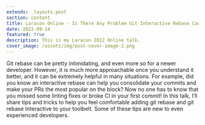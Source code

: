 ```yaml
---
extends: _layouts.post
section: content
title: Laracon Online - Is There Any Problem Git Interactive Rebase Can’t Solve?
date: 2022-09-14
featured: true
description: This is my Laracon 2022 Online talk.
cover_image: /assets/img/post-cover-image-2.png
---
```


Git rebase can be pretty intimidating, and even more so for a newer developer. However, it is much more approachable once you understand it better, and it can be extremely helpful in many situations. For example, did you know an interactive rebase can help you consolidate your commits and make your PRs the most popular on the block? Now no one has to know that you missed some linting fixes or broke CI in your first commit! In this talk, I’ll share tips and tricks to help you feel comfortable adding git rebase and git rebase Interactive to your toolbelt. Some of these tips are new to even experienced developers.

